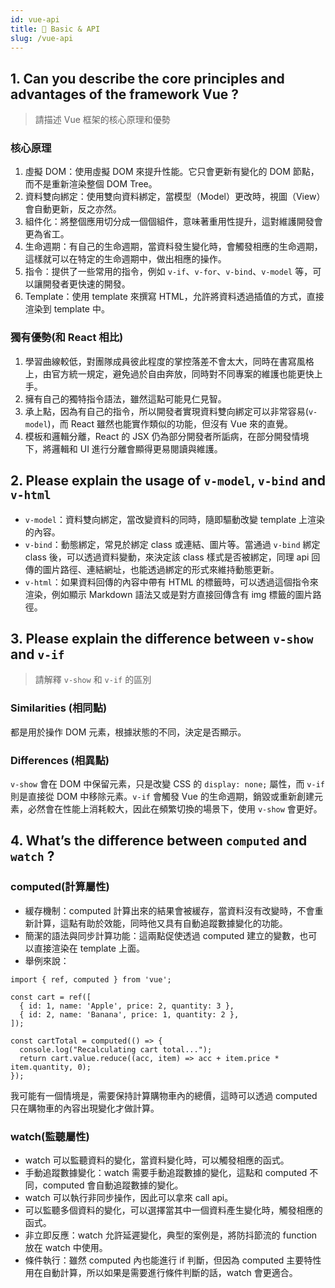 ```yaml
---
id: vue-api
title: 📄 Basic & API
slug: /vue-api
---
```


## 1. Can you describe the core principles and advantages of the framework Vue ?

> 請描述 Vue 框架的核心原理和優勢

### 核心原理

1. 虛擬 DOM：使用虛擬 DOM 來提升性能。它只會更新有變化的 DOM 節點，而不是重新渲染整個 DOM Tree。
2. 資料雙向綁定：使用雙向資料綁定，當模型（Model）更改時，視圖（View）會自動更新，反之亦然。
3. 組件化：將整個應用切分成一個個組件，意味著重用性提升，這對維護開發會更為省工。
4. 生命週期：有自己的生命週期，當資料發生變化時，會觸發相應的生命週期，這樣就可以在特定的生命週期中，做出相應的操作。
5. 指令：提供了一些常用的指令，例如 `v-if`、`v-for`、`v-bind`、`v-model` 等，可以讓開發者更快速的開發。
6. Template：使用 template 來撰寫 HTML，允許將資料透過插值的方式，直接渲染到 template 中。

### 獨有優勢(和 React 相比)

1. 學習曲線較低，對團隊成員彼此程度的掌控落差不會太大，同時在書寫風格上，由官方統一規定，避免過於自由奔放，同時對不同專案的維護也能更快上手。
2. 擁有自己的獨特指令語法，雖然這點可能見仁見智。
3. 承上點，因為有自己的指令，所以開發者實現資料雙向綁定可以非常容易(`v-model`)，而 React 雖然也能實作類似的功能，但沒有 Vue 來的直覺。
4. 模板和邏輯分離，React 的 JSX 仍為部分開發者所詬病，在部分開發情境下，將邏輯和 UI 進行分離會顯得更易閱讀與維護。

## 2. Please explain the usage of `v-model`, `v-bind` and `v-html`

- `v-model`：資料雙向綁定，當改變資料的同時，隨即驅動改變 template 上渲染的內容。
- `v-bind`：動態綁定，常見於綁定 class 或連結、圖片等。當通過 `v-bind` 綁定 class 後，可以透過資料變動，來決定該 class 樣式是否被綁定，同理 api 回傳的圖片路徑、連結網址，也能透過綁定的形式來維持動態更新。
- `v-html`：如果資料回傳的內容中帶有 HTML 的標籤時，可以透過這個指令來渲染，例如顯示 Markdown 語法又或是對方直接回傳含有 img 標籤的圖片路徑。

## 3. Please explain the difference between `v-show` and `v-if`

> 請解釋 `v-show` 和 `v-if` 的區別

### Similarities (相同點)

都是用於操作 DOM 元素，根據狀態的不同，決定是否顯示。

### Differences (相異點)

`v-show` 會在 DOM 中保留元素，只是改變 CSS 的 `display: none;` 屬性，而 `v-if` 則是直接從 DOM 中移除元素。`v-if` 會觸發 Vue 的生命週期，銷毀或重新創建元素，必然會在性能上消耗較大，因此在頻繁切換的場景下，使用 `v-show` 會更好。

## 4. What’s the difference between `computed` and `watch` ?

### computed(計算屬性)

- 緩存機制：computed 計算出來的結果會被緩存，當資料沒有改變時，不會重新計算，這點有助於效能，同時他又具有自動追蹤數據變化的功能。
- 簡潔的語法與同步計算功能：這兩點促使透過 computed 建立的變數，也可以直接渲染在 template 上面。
- 舉例來說：

```JS
import { ref, computed } from 'vue';

const cart = ref([
  { id: 1, name: 'Apple', price: 2, quantity: 3 },
  { id: 2, name: 'Banana', price: 1, quantity: 2 },
]);

const cartTotal = computed(() => {
  console.log("Recalculating cart total...");
  return cart.value.reduce((acc, item) => acc + item.price * item.quantity, 0);
});
```

我可能有一個情境是，需要保持計算購物車內的總價，這時可以透過 computed 只在購物車的內容出現變化才做計算。

### watch(監聽屬性)

- watch 可以監聽資料的變化，當資料變化時，可以觸發相應的函式。
- 手動追蹤數據變化：watch 需要手動追蹤數據的變化，這點和 computed 不同，computed 會自動追蹤數據的變化。
- watch 可以執行非同步操作，因此可以拿來 call api。
- 可以監聽多個資料的變化，可以選擇當其中一個資料產生變化時，觸發相應的函式。
- 非立即反應：watch 允許延遲變化，典型的案例是，將防抖節流的 function 放在 watch 中使用。
- 條件執行：雖然 computed 內也能進行 if 判斷，但因為 computed 主要特性用在自動計算，所以如果是需要進行條件判斷的話，watch 會更適合。

